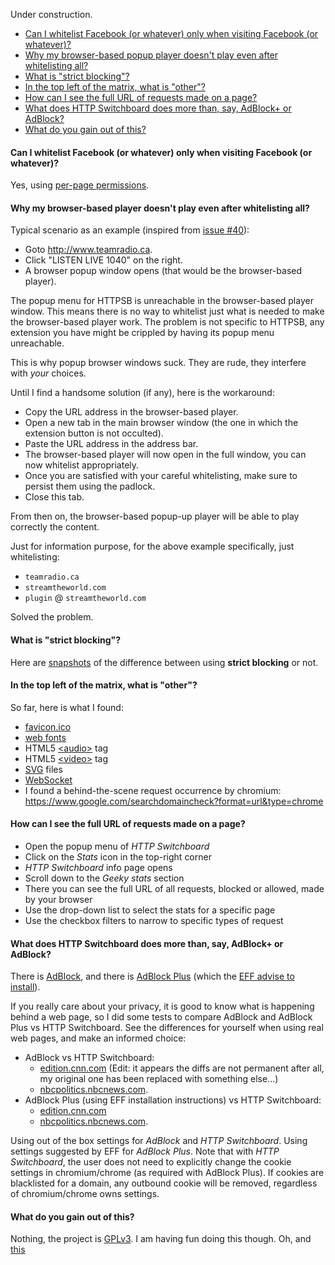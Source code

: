 Under construction.

* [Can I whitelist Facebook (or whatever) only when visiting Facebook (or whatever)?](FAQ#Can-I-whitelist-Facebook-or-whatever-only-when-visiting-Facebook-or-whatever)
* [Why my browser-based popup player doesn't play even after whitelisting all?](FAQ#why-my-browser-based-player-doesnt-play-even-after-whitelisting-all)
* [What is "strict blocking"?](FAQ#what-is-strict-blocking)
* [In the top left of the matrix, what is "other"?](FAQ#in-the-top-left-of-the-matrix-what-is-other)
* [How can I see the full URL of requests made on a page?](FAQ#how-can-i-see-the-full-url-of-requests-made-on-a-page)
* [What does HTTP Switchboard does more than, say, AdBlock+ or AdBlock?](FAQ#what-does-http-switchboard-does-more-than-say-adblock-or-adblock)
* [What do you gain out of this?](FAQ#what-do-you-gain-out-of-this)

#### Can I whitelist Facebook (or whatever) only when visiting Facebook (or whatever)?

Yes, using [per-page permissions](https://github.com/gorhill/httpswitchboard/wiki/Per-page-permissions:-an-example).

#### Why my browser-based player doesn't play even after whitelisting all?

Typical scenario as an example (inspired from [issue #40](/gorhill/httpswitchboard/issues/40)):

- Goto <http://www.teamradio.ca>.
- Click "LISTEN LIVE 1040" on the right.
- A browser popup window opens (that would be the browser-based player).

The popup menu for HTTPSB is unreachable in the browser-based player window. This means there is no way to whitelist just what is needed to make the browser-based player work. The problem is not specific to HTTPSB, any extension you have might be crippled by having its popup menu unreachable.

This is why popup browser windows suck. They are rude, they interfere with *your* choices.

Until I find a handsome solution (if any), here is the workaround:

- Copy the URL address in the browser-based player.
- Open a new tab in the main browser window (the one in which the extension button is not occulted).
- Paste the URL address in the address bar.
- The browser-based player will now open in the full window, you can now whitelist appropriately.
- Once you are satisfied with your careful whitelisting, make sure to persist them using the padlock.
- Close this tab.

From then on, the browser-based popup-up player will be able to play correctly the content.

Just for information purpose, for the above example specifically, just whitelisting:

- `teamradio.ca`
- `streamtheworld.com`
- `plugin` @ `streamtheworld.com`

Solved the problem.

#### What is "strict blocking"?

Here are [snapshots](/gorhill/httpswitchboard/wiki/%22Strict-blocking%22-illustrated) of the difference between using **strict blocking** or not.

#### In the top left of the matrix, what is "other"?

So far, here is what I found:
- [favicon.ico](http://en.wikipedia.org/wiki/Favicon)
- [web fonts](http://en.wikipedia.org/wiki/Web_fonts)
- HTML5 [&lt;audio&gt;](http://en.wikipedia.org/wiki/HTML5_Audio) tag
- HTML5 [&lt;video&gt;](http://en.wikipedia.org/wiki/HTML5_video) tag
- [SVG](https://en.wikipedia.org/wiki/Scalable_Vector_Graphics) files
- [WebSocket](https://en.wikipedia.org/wiki/WebSocket)
- I found a behind-the-scene request occurrence by chromium: <https://www.google.com/searchdomaincheck?format=url&type=chrome>

#### How can I see the full URL of requests made on a page?

- Open the popup menu of *HTTP Switchboard*
- Click on the *Stats* icon in the top-right corner
- *HTTP Switchboard* info page opens
- Scroll down to the *Geeky stats* section
- There you can see the full URL of all requests, blocked or allowed, made by your browser
- Use the drop-down list to select the stats for a specific page
- Use the checkbox filters to narrow to specific types of request

#### What does HTTP Switchboard does more than, say, AdBlock+ or AdBlock?

There is [AdBlock](https://chrome.google.com/webstore/detail/adblock/gighmmpiobklfepjocnamgkkbiglidom), and there is [AdBlock Plus](https://chrome.google.com/webstore/detail/adblock-plus/cfhdojbkjhnklbpkdaibdccddilifddb) (which the [EFF advise to install](https://www.eff.org/deeplinks/2012/04/4-simple-changes-protect-your-privacy-online)).

If you really care about your privacy, it is good to know what is happening behind a web page, so
I did some tests to compare AdBlock and AdBlock Plus vs HTTP Switchboard. See the differences for yourself when using real web pages, and make an informed choice:

- AdBlock vs HTTP Switchboard:
    * [edition.cnn.com](http://www.diffchecker.com/flic8v70) (Edit: it appears the diffs are not permanent after all, my original one has been replaced with something else...)
    * [nbcpolitics.nbcnews.com](http://www.diffchecker.com/z9byyjng).
- AdBlock Plus (using EFF installation instructions) vs HTTP Switchboard:
    * [edition.cnn.com](http://www.diffchecker.com/jxpdhmit)
    * [nbcpolitics.nbcnews.com](http://www.diffchecker.com/wep03p6r).

Using out of the box settings for *AdBlock* and *HTTP Switchboard*. Using settings suggested by EFF for
*AdBlock Plus*. Note that with *HTTP Switchboard*, the user does not need to explicitly change the cookie settings in chromium/chrome (as required with AdBlock Plus). If cookies are blacklisted for a domain, any outbound cookie will be removed, regardless of chromium/chrome owns settings. 

#### What do you gain out of this?

Nothing, the project is [GPLv3](http://www.gnu.org/licenses/quick-guide-gplv3.html). I am having fun doing this though. Oh, and [this](https://www.gnu.org/philosophy/surveillance-vs-democracy.html)